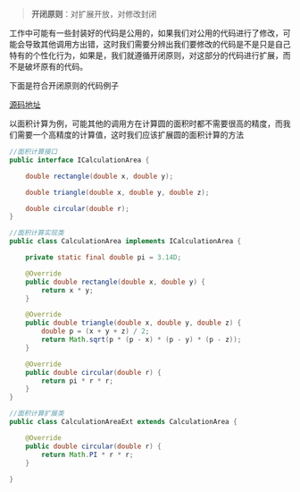 > **开闭原则**：对扩展开放，对修改封闭

工作中可能有一些封装好的代码是公用的，如果我们对公用的代码进行了修改，可能会导致其他调用方出错，这时我们需要分辨出我们要修改的代码是不是只是自己特有的个性化行为，如果是，我们就遵循开闭原则，对这部分的代码进行扩展，而不是破坏原有的代码。

下面是符合开闭原则的代码例子

[源码地址](https://github.com/FY-AhHao/learning-code/tree/main/codeDesign/demo02)

以面积计算为例，可能其他的调用方在计算圆的面积时都不需要很高的精度，而我们需要一个高精度的计算值，这时我们应该扩展圆的面积计算的方法

```java
//面积计算接口
public interface ICalculationArea {

    double rectangle(double x, double y);

    double triangle(double x, double y, double z);

    double circular(double r);
}

//面积计算实现类
public class CalculationArea implements ICalculationArea {

    private static final double pi = 3.14D;

    @Override
    public double rectangle(double x, double y) {
        return x * y;
    }

    @Override
    public double triangle(double x, double y, double z) {
        double p = (x + y + z) / 2;
        return Math.sqrt(p * (p - x) * (p - y) * (p - z));
    }

    @Override
    public double circular(double r) {
        return pi * r * r;
    }
}

//面积计算扩展类
public class CalculationAreaExt extends CalculationArea {

    @Override
    public double circular(double r) {
        return Math.PI * r * r;
    }
    
}
```